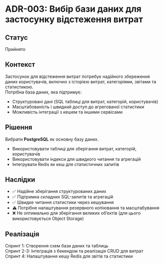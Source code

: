 # ADR-003: Вибір бази даних для застосунку відстеження витрат
## Статус
Прийнято
## Контекст
Застосунок для відстеження витрат потребує надійного збереження даних користувачів, включно з історією витрат, категоріями, звітами та статистикою.  
Потрібна база даних, яка підтримує:  
- Структуровані дані (SQL таблиці для витрат, категорій, користувачів)  
- Масштабованість і швидкий доступ до агрегованої статистики  
- Можливість інтеграції з кешем та іншими сервісами  

## Рішення
Вибрати **PostgreSQL** як основну базу даних.  
- Використовувати таблиці для зберігання витрат, категорій, користувачів  
- Використовувати індекси для швидкого читання та агрегацій  
- Інтегрувати Redis як кеш для статистичних запитів  

## Наслідки
- ✅ Надійне зберігання структурованих даних  
- ✅ Підтримка складних SQL-запитів та агрегацій  
- ✅ Швидке читання статистики через кешування  
- ⚠️ Потрібне налаштування резервного копіювання та масштабування  
- ❌ Не оптимально для зберігання великих об’єктів (для цього використовується Object Storage)  

## Реалізація
Спринт 1: Створення схем бази даних та таблиць  
Спринт 2-3: Інтеграція з бекендом та реалізація CRUD для витрат  
Спринт 4: Налаштування кешу Redis для звітів та статистики
